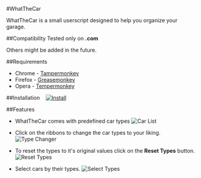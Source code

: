 #WhatTheCar

WhatTheCar is a small userscript designed to help you organize your garage.

##Compatibility
Tested only on **.com**

Others might be added in the future.

##Requirements
* Chrome - [Tampermonkey](https://chrome.google.com/webstore/detail/tampermonkey/dhdgffkkebhmkfjojejmpbldmpobfkfo)
* Firefox - [Greasemonkey](https://addons.mozilla.org/en-US/firefox/addon/greasemonkey/)
* Opera - [Tempermonkey](https://addons.opera.com/en/extensions/details/tampermonkey-beta/)

##Installation
&nbsp;&nbsp;&nbsp;[![Install](install.png)](https://raw.githubusercontent.com/Himish/WhatTheCar/master/WhatTheCar.user.js)

##Features
* WhatTheCar comes with predefined car types
![Car List](http://i.imgur.com/2rRxabi.jpg)


* Click on the ribbons to change the car types to your liking.
![Type Changer](http://i.imgur.com/w9IM6UW.gif)


* To reset the types to it's original values click on the **Reset Types** button.
![Reset Types](http://i.imgur.com/Jz0zKIc.gif)


* Select cars by their types.
![Select Types](http://i.imgur.com/ziirz5K.gif)


